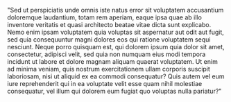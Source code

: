"Sed ut perspiciatis unde omnis iste natus error
sit voluptatem accusantium doloremque laudantium,
totam rem aperiam, eaque ipsa quae ab illo
inventore veritatis et quasi architecto beatae
vitae dicta sunt explicabo. Nemo enim ipsam
voluptatem quia voluptas sit aspernatur aut odit
aut fugit, sed quia consequuntur magni dolores
eos qui ratione voluptatem sequi nesciunt.
Neque porro quisquam est, qui dolorem ipsum quia
dolor sit amet, consectetur, adipisci velit, sed
quia non numquam eius modi tempora incidunt ut
labore et dolore magnam aliquam quaerat
voluptatem. Ut enim ad minima veniam, quis
nostrum exercitationem ullam corporis suscipit
laboriosam, nisi ut aliquid ex ea commodi
consequatur? Quis autem vel eum iure
reprehenderit qui in ea voluptate velit esse quam
nihil molestiae consequatur, vel illum qui
dolorem eum fugiat quo voluptas nulla pariatur?"
